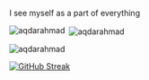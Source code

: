 <p> I see myself as a part of everything</p>









<p><img align="left" src="https://github-readme-stats.vercel.app/api/top-langs?username=aqdarahmad&show_icons=true&locale=en&layout=compact" alt="aqdarahmad" /></p>

<p>&nbsp;<img align="center" src="https://github-readme-stats.vercel.app/api?username=aqdarahmad&show_icons=true&locale=en" alt="aqdarahmad" /></p>

<p><img align="center" src="https://github-readme-streak-stats.herokuapp.com/?user=aqdarahmad&" alt="aqdarahmad" /></p>



[![GitHub Streak](https://github-readme-streak-stats.herokuapp.com?user=Aqdar&hide_total_contributions=true&hide_current_streak=true&hide_longest_streak=true)](https://git.io/streak-stats)
